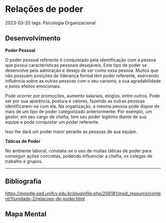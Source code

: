 # Relações de poder
2023-03-20
tags: Psicologia Organizacional

## Desenvolvimento

**Poder Pessoal**  
  
O poder pessoal referente é conquistado pela identificação com a pessoa que possui características pessoais desejáveis. Este tipo de poder se desenvolve pela admiração e desejo de ser como essa pessoa. Muitos que não possuem posições de liderança formal têm poder referente, exercendo influência sobre as outras pessoas com o seu carisma, a sua agradabilidade e pelos efeitos emocionais.  
  
Pode ocorrer por promoções, aumento salariais, elogios, entre outros. Pode ser por sua aparência, postura e valores, fazendo as outras pessoas identificarem-se com ela. Na organização, a mesma pessoa pode dispor de mais de um tipo de poder categorizado anteriormente. Por exemplo, um gestor, em seu cargo de chefia, tem seu poder legítimo diante de sua equipe e pode conquistar um poder referente.  
  
Isso lhe dará um poder maior perante as pessoas de sua equipe.  
  
**Táticas de Poder**  
  
No ambiente laboral, constata-se o uso de muitas táticas de poder para conseguir ações concretas, podendo influenciar a chefia, os colegas de trabalho e grupos.

-----------------------------------------------
## Bibliografia

https://moodle.ead.unifcv.edu.br/pluginfile.php/206181/mod_resource/content/1/unidade-2/relacoes-de-poder.html

## Mapa Mental